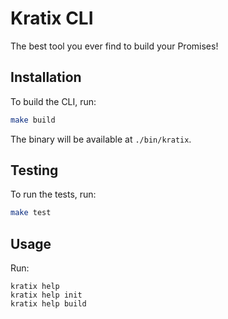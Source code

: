 # Kratix CLI

The best tool you ever find to build your Promises!

## Installation

To build the CLI, run:

```bash
make build
```

The binary will be available at `./bin/kratix`.

## Testing

To run the tests, run:

```bash
make test
```

## Usage

Run:

```
kratix help
kratix help init
kratix help build
```